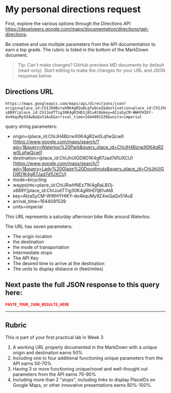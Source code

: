 # My personal directions request

First, explore the various options through the Directions API https://developers.google.com/maps/documentation/directions/get-directions. 

Be creative and use multiple parameters from the API documentation to earn a top grade. The rubric is listed in the bottom of the MarkDown document. 

> Tip: Can't make changes? GitHub previews MD documents by default (read-only). Start editing to make the changes for your URL and JSON response below

## Directions URL

```
https://maps.googleapis.com/maps/api/directions/json?origin=place_id:ChIJH4BzrwX0K4gR2w0LqfwQcwI&destination=place_id:ChIJhUlGD9D1K4gR7Jad7d1UXCU&mode=bicycling&waypoints=place_id:ChIJRwHNEz71K4gRaLBOj-x889Y|place_id:ChIJodTTig30K4gRIHD1jB1vAt8&key=AIzaSyCM-WWHYHIKY-do4kquMy9Z4wQaQx51AuE&arrival_time=1644091539&units=imperial
```
query string parameters:

- origin=(place_id:ChIJH4BzrwX0K4gR2w0LqfwQcwI)[https://www.google.com/maps/search/?api=1&query=Waterloo%20Park&query_place_id=ChIJH4BzrwX0K4gR2w0LqfwQcwI]  
- destination=(place_id:ChIJhUlGD9D1K4gR7Jad7d1UXCU)[https://www.google.com/maps/search/?api=1&query=Lady%20Glaze%20Doughnuts&query_place_id=ChIJhUlGD9D1K4gR7Jad7d1UXCU]  
- mode=bicycling  
- waypoints=place_id:ChIJRwHNEz71K4gRaLBOj-x889Y|place_id:ChIJodTTig30K4gRIHD1jB1vAt8  
- key=AIzaSyCM-WWHYHIKY-do4kquMy9Z4wQaQx51AuE  
- arrival_time=1644091539  
- units=imperial  

This URL represents a saturday afternoon bike Ride around Waterloo.

The URL has seven parameters:  
- The origin location
- the destination
- the mode of transportation
- Intermediate stops
- The API Key
- The desired time to arrive at the destination
- The units to display distance in (feet/miles)


## Next paste the full JSON response to this query here:

```JSON
PASTE_YOUR_JSON_RESULTS_HERE
```
____
## Rubric

This is part of your first practical lab in Week 3 

1. A working URL properly documented in the MarkDown with a unique origin and destination earns 50%
2. Including one to four additional functioning unique parameters from the API earns 50-70%
3. Having 3 or more functioning unique/novel and well-thought out parameters from the API earns 70-90%
4. Including more than 2 "stops", including links to display PlaceIDs on Google Maps, or other innovative presentations earns 80%-100%. 
